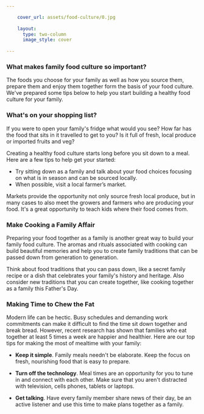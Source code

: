 ```yaml
---

    cover_url: assets/food-culture/0.jpg
    
    layout:
      type: two-column
      image_style: cover
      
---
```


### What makes family food culture so important? 

The foods you choose for your family as well as how you source them, prepare them and enjoy them together form the basis of your food culture.  We've prepared some tips below to help you start building a healthy food culture for your family. 

### What's on your shopping list?

If you were to open your family's fridge what would you see?  How far has the food that sits in it travelled to get to you?  Is it full of fresh, local produce or imported fruits and veg?  

Creating a healthy food culture starts long before you sit down to a meal.  Here are a few tips to help get your started: 

-	Try sitting down as a family and talk about your food choices focusing on what is in season and can be sourced locally.  
-	When possible, visit a local farmer’s market.

Markets provide the opportunity not only source fresh local produce, but in many cases to also meet the growers and farmers who are producing your food.  It's a great opportunity to teach kids where their food comes from.


### Make Cooking a Family Affair

Preparing your food together as a family is another great way to build your family food culture.  The aromas and rituals associated with cooking can build beautiful memories and help you to create family traditions that can be passed down from generation to generation. 

Think about food traditions that you can pass down, like a secret family recipe or a dish that celebrates your family's history and heritage. Also consider new traditions that you can create together, like cooking together as a family this Father's Day. 


### Making Time to Chew the Fat

Modern life can be hectic. Busy schedules and demanding work commitments can make it difficult to find the time sit down together and break bread. However, recent research has shown that families who eat together at least 5 times a week are happier and healthier. Here are our top tips for making the most of mealtime with your family:

- <b>Keep it simple</b>. Family meals needn't be elaborate.  Keep the focus on fresh, nourishing food that is easy to prepare.  

-	<b>Turn off the technology</b>. Meal times are an opportunity for you to tune in and connect with each other.  Make sure that you aren't distracted with television, cells phones, tablets or laptops.  

-	<b>Get talking</b>. Have every family member share news of their day, be an active listener and use this time to make plans together as a family.  

